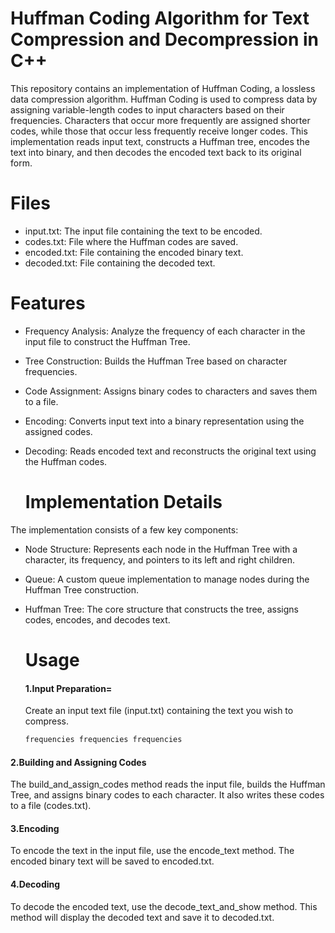 # Huffman Coding Algorithm for Text Compression and Decompression in C++
This repository contains an implementation of Huffman Coding, a lossless data compression algorithm. Huffman Coding is used to compress data by assigning variable-length codes to input characters based on their frequencies. Characters that occur more frequently are assigned shorter codes, while those that occur less frequently receive longer codes. This implementation reads input text, constructs a Huffman tree, encodes the text into binary, and then decodes the encoded text back to its original form.

# Files
- input.txt: The input file containing the text to be encoded.
- codes.txt: File where the Huffman codes are saved.
- encoded.txt: File containing the encoded binary text.
- decoded.txt: File containing the decoded text.

# Features
- Frequency Analysis: Analyze the frequency of each character in the input file to construct the Huffman Tree.
- Tree Construction: Builds the Huffman Tree based on character frequencies.
- Code Assignment: Assigns binary codes to characters and saves them to a file.
- Encoding: Converts input text into a binary representation using the assigned codes.
- Decoding: Reads encoded text and reconstructs the original text using the Huffman codes.

  # Implementation Details
The implementation consists of a few key components:
- Node Structure: Represents each node in the Huffman Tree with a character, its frequency, and pointers to its left and right children.
- Queue: A custom queue implementation to manage nodes during the Huffman Tree construction.
- Huffman Tree: The core structure that constructs the tree, assigns codes, encodes, and decodes text.

  # Usage
  #### 1.Input Preparation= 
  Create an input text file (input.txt) containing the text you wish to compress.
  ```bash
  frequencies frequencies frequencies
#### 2.Building and Assigning Codes
The build_and_assign_codes method reads the input file, builds the Huffman Tree, and assigns binary codes to each character. It also writes these codes to a file (codes.txt).
#### 3.Encoding
To encode the text in the input file, use the encode_text method. The encoded binary text will be saved to encoded.txt.
#### 4.Decoding
To decode the encoded text, use the decode_text_and_show method. This method will display the decoded text and save it to decoded.txt.




